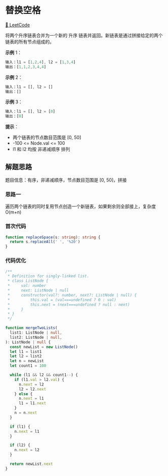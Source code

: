 # 替换空格

[🔗 LeetCode](https://leetcode.cn/problems/merge-two-sorted-lists/)

将两个升序链表合并为一个新的 升序 链表并返回。新链表是通过拼接给定的两个链表的所有节点组成的。

**示例** 1：

```js
输入：l1 = [1,2,4], l2 = [1,3,4]
输出：[1,1,2,3,4,4]
```

**示例** 2：

```js
输入：l1 = [], l2 = []
输出：[]
```

**示例** 3：

```js
输入：l1 = [], l2 = [0]
输出：[0]
```

**提示**：

- 两个链表的节点数目范围是 [0, 50]
- -100 <= Node.val <= 100
- l1 和 l2 均按 非递减顺序 排列

## 解题思路

题目信息：有序，非递减顺序，节点数目范围是 [0, 50]，拼接

### 思路一

遍历两个链表的同时复用节点创造一个新链表，如果剩余则全部接上，复杂度 O(m+n)

### 首次代码

```ts
function replaceSpace(s: string): string {
  return s.replaceAll(' ', '%20')
}
```

### 代码优化

```ts
/**
 * Definition for singly-linked list.
 * class ListNode {
 *     val: number
 *     next: ListNode | null
 *     constructor(val?: number, next?: ListNode | null) {
 *         this.val = (val===undefined ? 0 : val)
 *         this.next = (next===undefined ? null : next)
 *     }
 * }
 */

function mergeTwoLists(
  list1: ListNode | null,
  list2: ListNode | null,
): ListNode | null {
  const newList = new ListNode()
  let l1 = list1
  let l2 = list2
  let n = newList
  let count1 = 100

  while (l1 && l2 && count1--) {
    if (l1.val > l2.val) {
      n.next = l2
      l2 = l2.next
    } else {
      n.next = l1
      l1 = l1.next
    }
    n = n.next
  }

  if (l1) {
    n.next = l1
  }

  if (l2) {
    n.next = l2
  }

  return newList.next
}
```
